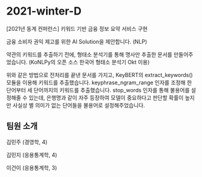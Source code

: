 # 2021-winter-D 
[2021년 동계 컨퍼런스] 키워드 기반 금융 정보 요약 서비스 구현 

금융 소비자 권익 제고를 위한 AI Solution을 제안합니다. (NLP)

약관의 키워드를 추출하기 전에, 형태소 분석기를 통해 명사만 추출한 문서를 만들어주었습니다. (KoNLPy의 오픈 소스 한국어 형태소 분석기 Okt 이용)

위와 같은 방법으로 전처리를 끝낸 문서를 가지고, KeyBERT의 extract_keywords() 모듈을 이용해 키워드를 추출했습니다. keyphrase_ngram_range 인자를 조정해 한 단어부터 세 단어까지의 키워드를 추출했습니다. stop_words 인자를 통해 불용어를 설정해줄 수 있는데, 은행명과 같이 자주 등장하여 모델이 중요하다고 판단할 확률이 높지만 사실상 별 의미가 없는 단어들을 불용어로 설정해주었습니다.

## 팀원 소개

김민주 (경영학, 4)

김민지 (응용통계학, 4)

이건이 (응용통계학, 3)
